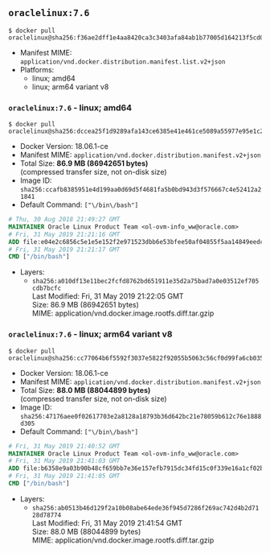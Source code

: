 ## `oraclelinux:7.6`

```console
$ docker pull oraclelinux@sha256:f36ae2dff1e4aa8420ca3c3403afa84ab1b77005d164213f5cd02ebd4735ea2c
```

-	Manifest MIME: `application/vnd.docker.distribution.manifest.list.v2+json`
-	Platforms:
	-	linux; amd64
	-	linux; arm64 variant v8

### `oraclelinux:7.6` - linux; amd64

```console
$ docker pull oraclelinux@sha256:dccea25f1d9289afa143ce6385e41e461ce5089a55977e95e1c218b4905e44b2
```

-	Docker Version: 18.06.1-ce
-	Manifest MIME: `application/vnd.docker.distribution.manifest.v2+json`
-	Total Size: **86.9 MB (86942651 bytes)**  
	(compressed transfer size, not on-disk size)
-	Image ID: `sha256:ccafb8385951e4d199aa0d69d5f4681fa5b0bd943d3f576667c4e52412a21841`
-	Default Command: `["\/bin\/bash"]`

```dockerfile
# Thu, 30 Aug 2018 21:49:27 GMT
MAINTAINER Oracle Linux Product Team <ol-ovm-info_ww@oracle.com>
# Fri, 31 May 2019 21:21:16 GMT
ADD file:e04e2c6856c5e1e5e152f2e971523dbb6e53bfee50af04855f5aa14849eedce8 in / 
# Fri, 31 May 2019 21:21:17 GMT
CMD ["/bin/bash"]
```

-	Layers:
	-	`sha256:a010df13e11bec2fcfd8762bd651911e35d2a75bad7a0e03512ef705cdb7bcfc`  
		Last Modified: Fri, 31 May 2019 21:22:05 GMT  
		Size: 86.9 MB (86942651 bytes)  
		MIME: application/vnd.docker.image.rootfs.diff.tar.gzip

### `oraclelinux:7.6` - linux; arm64 variant v8

```console
$ docker pull oraclelinux@sha256:cc77064b6f5592f3037e5822f92055b5063c56cf0d99fa6cb035dc4a88a2e676
```

-	Docker Version: 18.06.1-ce
-	Manifest MIME: `application/vnd.docker.distribution.manifest.v2+json`
-	Total Size: **88.0 MB (88044899 bytes)**  
	(compressed transfer size, not on-disk size)
-	Image ID: `sha256:47176aee0f02617703e2a8128a18793b36d642bc21e78059b612c76e1888d305`
-	Default Command: `["\/bin\/bash"]`

```dockerfile
# Fri, 31 May 2019 21:40:52 GMT
MAINTAINER Oracle Linux Product Team <ol-ovm-info_ww@oracle.com>
# Fri, 31 May 2019 21:41:03 GMT
ADD file:b6358e9a03b90b48cf659bb7e36e157efb7915dc34fd15c0f339e16a1cf02bcb in / 
# Fri, 31 May 2019 21:41:05 GMT
CMD ["/bin/bash"]
```

-	Layers:
	-	`sha256:ab0513b46d129f2a10b08abe64ede36f945d7286f269ac742d4b2d7128d78774`  
		Last Modified: Fri, 31 May 2019 21:41:54 GMT  
		Size: 88.0 MB (88044899 bytes)  
		MIME: application/vnd.docker.image.rootfs.diff.tar.gzip
